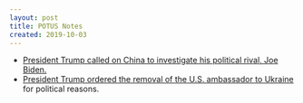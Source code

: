 ```yaml
---
layout: post
title: POTUS Notes
created: 2019-10-03
---
```


- [President Trump called on China to investigate his political rival, Joe Biden.](https://www.washingtonpost.com/politics/trump-impeachment-inquiry-live-updates/2019/10/03/5f81ec5a-e55c-11e9-a6e8-8759c5c7f608_story.html)
- [President Trump ordered the removal of the U.S. ambassador to Ukraine](https://www.wsj.com/articles/trump-ordered-ukraine-ambassador-removed-after-complaints-from-giuliani-others-11570137147?shareToken=stb80f9f783f5541f89c4797fa9e5743aa) for political reasons.
